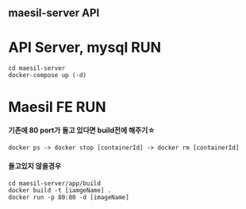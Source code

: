 ## maesil-server API

# API Server, mysql RUN
```
cd maesil-server
docker-compose up (-d)
```

# Maesil FE RUN
#### 기존에 80 port가 돌고 있다면 build전에 해주기☆
```
docker ps -> docker stop [containerId] -> docker rm [containerId]
```

#### 돌고있지 않을경우

```
cd maesil-server/app/build
docker build -t [iamgeName] .
docker run -p 80:80 -d [imageName]
```




